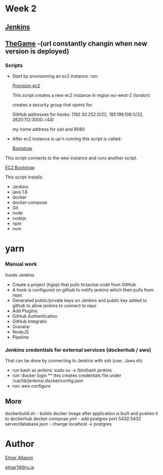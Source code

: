 # Week 2
## [Jenkins](http://ec2-35-177-96-250.eu-west-2.compute.amazonaws.com:8080)
## [TheGame](http://ec2-54-76-136-201.eu-west-1.compute.amazonaws.com:8080) -(url constantly changin when new version is deployed)
### Scripts
* Start by provisioning an ec2 instance.
run:

  [Provision ec2](provision_aws.sh)

  This script creates a new ec2 instance in region eu-west-2 (london)

  creates a security group that opens for:

  GitHub addresses for hooks: (192.30.252.0/22, 185.199.108.0/22, 2620:112:3000::/44)

  my home address for ssh and 8080

* After ec2 instance is up'n running
this script is called:

  [Bootstrap](bootstrap-jenkins.sh)

This script connects to the new instance and runs another script.

  [EC2 Bootstrap](ec2-bootstrap-jenkins.sh)

This script installs:
* Jenkins
* java 1.8
* docker
* docker-compose
* Git
* node
* nodejs
* npm
* nvm
# yarn

### Manual work
Inside Jenkins
- Create a project (hgop) that pulls tictactoe code from GitHub
 - A hook is configured on github to notify jenkins which then pulls from repo.
 - Generated public/private keys on Jenkins and public key added to github to allow jenkins to connect to repo
- Add Plugins:
 - GitHub Authentication
 - GitHub Integratin
 - Gravatar
 - NodeJS
 - Pipeline

### Jenkins credentials for external services (dockerhub / aws)

That can be done by connecting to Jenkins with ssh (use: ./aws.sh)
* run bash as jenkins: sudo su -s /bin/bash jenkins
* run: docker login
** this creates credentials file under /var/lib/jenkins/.docker/config.json
* run: aws configure

## More
dockerbuild.sh - builds docker image after application is built and pushes it to dockerhub
docker-compose.yml - add postgres port 5432:5432
server/database.json - change localhost -> postgres


# Author
[Elmar Atlason](mailto:elmar.atlason@gmail.com)

elmar14@ru.is


